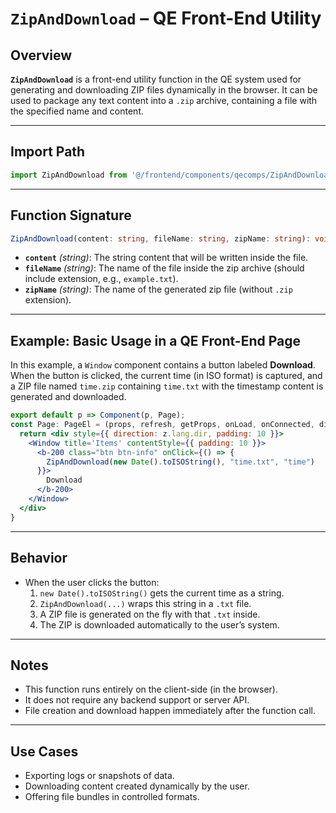 
# `ZipAndDownload` – QE Front-End Utility

## Overview

**`ZipAndDownload`** is a front-end utility function in the QE system used for generating and downloading ZIP files dynamically in the browser. It can be used to package any text content into a `.zip` archive, containing a file with the specified name and content.

---

## Import Path

```js
import ZipAndDownload from '@/frontend/components/qecomps/ZipAndDownload';
```

---

## Function Signature

```ts
ZipAndDownload(content: string, fileName: string, zipName: string): void
```

- **`content`** *(string)*: The string content that will be written inside the file.
- **`fileName`** *(string)*: The name of the file inside the zip archive (should include extension, e.g., `example.txt`).
- **`zipName`** *(string)*: The name of the generated zip file (without `.zip` extension).

---

## Example: Basic Usage in a QE Front-End Page

In this example, a `Window` component contains a button labeled **Download**. When the button is clicked, the current time (in ISO format) is captured, and a ZIP file named `time.zip` containing `time.txt` with the timestamp content is generated and downloaded.

```jsx
export default p => Component(p, Page);
const Page: PageEl = (props, refresh, getProps, onLoad, onConnected, dies, isFront, z) => {
  return <div style={{ direction: z.lang.dir, padding: 10 }}>
    <Window title='Items' contentStyle={{ padding: 10 }}>
      <b-200 class="btn btn-info" onClick={() => {
        ZipAndDownload(new Date().toISOString(), "time.txt", "time")
      }}>
        Download
      </b-200>
    </Window>
  </div>
}
```

---

## Behavior

- When the user clicks the button:
  1. `new Date().toISOString()` gets the current time as a string.
  2. `ZipAndDownload(...)` wraps this string in a `.txt` file.
  3. A ZIP file is generated on the fly with that `.txt` inside.
  4. The ZIP is downloaded automatically to the user’s system.

---

## Notes

- This function runs entirely on the client-side (in the browser).
- It does not require any backend support or server API.
- File creation and download happen immediately after the function call.

---

## Use Cases

- Exporting logs or snapshots of data.
- Downloading content created dynamically by the user.
- Offering file bundles in controlled formats.
